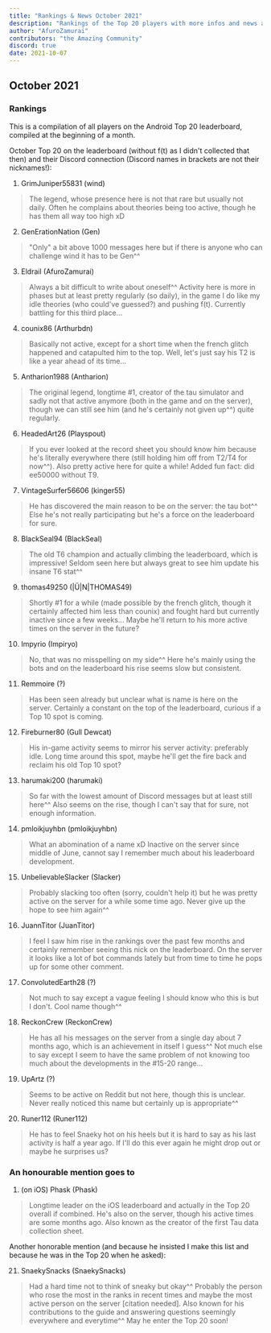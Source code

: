 ```yaml
---
title: "Rankings & News October 2021"
description: "Rankings of the Top 20 players with more infos and news about occurrences from September to October 2021"
author: "AfuroZamurai"
contributors: "the Amazing Community"
discord: true
date: 2021-10-07
---
```


## October 2021

### Rankings

This is a compilation of all players on the Android Top 20 leaderboard, compiled at the beginning of a month.

October Top 20 on the leaderboard (without f(t) as I didn't collected that then) and their Discord connection (Discord names in brackets are not their nicknames!):

1. GrimJuniper55831 (wind)

> The legend, whose presence here is not that rare but usually not daily. Often he complains about theories being too active, though he has them all way too high xD

2. GenErationNation (Gen)

> "Only" a bit above 1000 messages here but if there is anyone who can challenge wind it has to be Gen^^

3. Eldrail (AfuroZamurai)

> Always a bit difficult to write about oneself^^ Activity here is more in phases but at least pretty regularly (so daily), in the game I do like my idle theories (who could've guessed?) and pushing f(t). Currently battling for this third place...

4. counix86 (Arthurbdn)

> Basically not active, except for a short time when the french glitch happened and catapulted him to the top. Well, let's just say his T2 is like a year ahead of its time...

5. Antharion1988 (Antharion)

> The original legend, longtime #1, creator of the tau simulator and sadly not that active anymore (both in the game and on the server), though we can still see him (and he's certainly not given up^^) quite regularly.

6. HeadedArt26 (Playspout)

> If you ever looked at the record sheet you should know him because he's literally everywhere there (still holding him off from T2/T4 for now^^). Also pretty active here for quite a while! Added fun fact: did ee50000 without T9.

7. VintageSurfer56606 (kinger55)

> He has discovered the main reason to be on the server: the tau bot^^ Else he's not really participating but he's a force on the leaderboard for sure.

8. BlackSeal94 (BlackSeal)

> The old T6 champion and actually climbing the leaderboard, which is impressive! Seldom seen here but always great to see him update his insane T6 stat^^

9. thomas49250 (|Ü|N|THOMAS49)

> Shortly #1 for a while (made possible by the french glitch, though it certainly affected him less than counix) and fought hard but currently inactive since a few weeks... Maybe he'll return to his more active times on the server in the future?

10. Impyrio (Impiryo)

> No, that was no misspelling on my side^^ Here he's mainly using the bots and on the leaderboard his rise seems slow but consistent.

11. Remmoire (?)

> Has been seen already but unclear what is name is here on the server. Certainly a constant on the top of the leaderboard, curious if a Top 10 spot is coming.

12. Fireburner80 (Gull Dewcat)

> His in-game activity seems to mirror his server activity: preferably idle. Long time around this spot, maybe he'll get the fire back and reclaim his old Top 10 spot?

13. harumaki200 (harumaki)

> So far with the lowest amount of Discord messages but at least still here^^ Also seems on the rise, though I can't say that for sure, not enough information.

14. pmloikjuyhbn (pmloikjuyhbn)

> What an abomination of a name xD Inactive on the server since middle of June, cannot say I remember much about his leaderboard development.

15. UnbelievableSlacker (Slacker)

> Probably slacking too often (sorry, couldn't help it) but he was pretty active on the server for a while some time ago. Never give up the hope to see him again^^

16. JuannTitor (JuanTitor)

> I feel I saw him rise in the rankings over the past few months and certainly remember seeing this nick on the leaderboard. On the server it looks like a lot of bot commands lately but from time to time he pops up for some other comment.

17. ConvolutedEarth28 (?)

> Not much to say except a vague feeling I should know who this is but I don't. Cool name though^^

18. ReckonCrew (ReckonCrew)

> He has all his messages on the server from a single day about 7 months ago, which is an achievement in itself I guess^^ Not much else to say except I seem to have the same problem of not knowing too much about the developments in the #15-20 range...

19. UpArtz (?)

> Seems to be active on Reddit but not here, though this is unclear. Never really noticed this name but certainly up is appropriate^^

20. Runer112 (Runer112)

> He has to feel Snaeky hot on his heels but it is hard to say as his last activity is half a year ago. If I'll do this ever again he might drop out or maybe he surprises us?

### An honourable mention goes to

1. (on iOS) Phask (Phask)

> Longtime leader on the iOS leaderboard and actually in the Top 20 overall if combined. He's also on the server, though his active times are some months ago. Also known as the creator of the first Tau data collection sheet.

Another honorable mention (and because he insisted I make this list and because he was in the Top 20 when he asked):

21. SnaekySnacks (SnaekySnacks)

> Had a hard time not to think of sneaky but okay^^ Probably the person who rose the most in the ranks in recent times and maybe the most active person on the server [citation needed]. Also known for his contributions to the guide and answering questions seemingly everywhere and everytime^^ May he enter the Top 20 soon!
